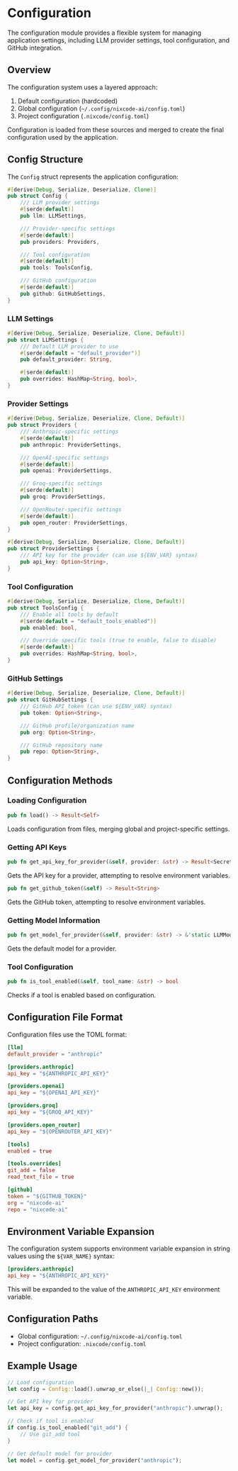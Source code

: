 # Configuration

The configuration module provides a flexible system for managing application settings, including LLM provider settings, tool configuration, and GitHub integration.

## Overview

The configuration system uses a layered approach:
1. Default configuration (hardcoded)
2. Global configuration (`~/.config/nixcode-ai/config.toml`)
3. Project configuration (`.nixcode/config.toml`)

Configuration is loaded from these sources and merged to create the final configuration used by the application.

## Config Structure

The `Config` struct represents the application configuration:

```rust
#[derive(Debug, Serialize, Deserialize, Clone)]
pub struct Config {
    /// LLM provider settings
    #[serde(default)]
    pub llm: LLMSettings,

    /// Provider-specific settings
    #[serde(default)]
    pub providers: Providers,

    /// Tool configuration
    #[serde(default)]
    pub tools: ToolsConfig,

    /// GitHub configuration
    #[serde(default)]
    pub github: GitHubSettings,
}
```

### LLM Settings

```rust
#[derive(Debug, Serialize, Deserialize, Clone, Default)]
pub struct LLMSettings {
    /// Default LLM provider to use
    #[serde(default = "default_provider")]
    pub default_provider: String,

    #[serde(default)]
    pub overrides: HashMap<String, bool>,
}
```

### Provider Settings

```rust
#[derive(Debug, Serialize, Deserialize, Clone, Default)]
pub struct Providers {
    /// Anthropic-specific settings
    #[serde(default)]
    pub anthropic: ProviderSettings,

    /// OpenAI-specific settings
    #[serde(default)]
    pub openai: ProviderSettings,

    /// Groq-specific settings
    #[serde(default)]
    pub groq: ProviderSettings,

    /// OpenRouter-specific settings
    #[serde(default)]
    pub open_router: ProviderSettings,
}

#[derive(Debug, Serialize, Deserialize, Clone, Default)]
pub struct ProviderSettings {
    /// API key for the provider (can use ${ENV_VAR} syntax)
    pub api_key: Option<String>,
}
```

### Tool Configuration

```rust
#[derive(Debug, Serialize, Deserialize, Clone, Default)]
pub struct ToolsConfig {
    /// Enable all tools by default
    #[serde(default = "default_tools_enabled")]
    pub enabled: bool,

    /// Override specific tools (true to enable, false to disable)
    #[serde(default)]
    pub overrides: HashMap<String, bool>,
}
```

### GitHub Settings

```rust
#[derive(Debug, Serialize, Deserialize, Clone, Default)]
pub struct GitHubSettings {
    /// GitHub API token (can use ${ENV_VAR} syntax)
    pub token: Option<String>,

    /// GitHub profile/organization name
    pub org: Option<String>,

    /// GitHub repository name
    pub repo: Option<String>,
}
```

## Configuration Methods

### Loading Configuration

```rust
pub fn load() -> Result<Self>
```

Loads configuration from files, merging global and project-specific settings.

### Getting API Keys

```rust
pub fn get_api_key_for_provider(&self, provider: &str) -> Result<SecretString>
```

Gets the API key for a provider, attempting to resolve environment variables.

```rust
pub fn get_github_token(&self) -> Result<String>
```

Gets the GitHub token, attempting to resolve environment variables.

### Getting Model Information

```rust
pub fn get_model_for_provider(&self, provider: &str) -> &'static LLMModel
```

Gets the default model for a provider.

### Tool Configuration

```rust
pub fn is_tool_enabled(&self, tool_name: &str) -> bool
```

Checks if a tool is enabled based on configuration.

## Configuration File Format

Configuration files use the TOML format:

```toml
[llm]
default_provider = "anthropic"

[providers.anthropic]
api_key = "${ANTHROPIC_API_KEY}"

[providers.openai]
api_key = "${OPENAI_API_KEY}"

[providers.groq]
api_key = "${GROQ_API_KEY}"

[providers.open_router]
api_key = "${OPENROUTER_API_KEY}"

[tools]
enabled = true

[tools.overrides]
git_add = false
read_text_file = true

[github]
token = "${GITHUB_TOKEN}"
org = "nixcode-ai"
repo = "nixcode-ai"
```

## Environment Variable Expansion

The configuration system supports environment variable expansion in string values using the `${VAR_NAME}` syntax:

```toml
[providers.anthropic]
api_key = "${ANTHROPIC_API_KEY}"
```

This will be expanded to the value of the `ANTHROPIC_API_KEY` environment variable.

## Configuration Paths

- Global configuration: `~/.config/nixcode-ai/config.toml`
- Project configuration: `.nixcode/config.toml`

## Example Usage

```rust
// Load configuration
let config = Config::load().unwrap_or_else(|_| Config::new());

// Get API key for provider
let api_key = config.get_api_key_for_provider("anthropic").unwrap();

// Check if tool is enabled
if config.is_tool_enabled("git_add") {
    // Use git_add tool
}

// Get default model for provider
let model = config.get_model_for_provider("anthropic");
```